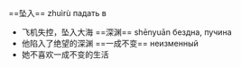 ==坠入==  zhuìrù падать в
- 飞机失控，坠入大海
==深渊== shēnyuān бездна, пучина
- 他陷入了绝望的深渊
==一成不变== неизменный
- 她不喜欢一成不变的生活